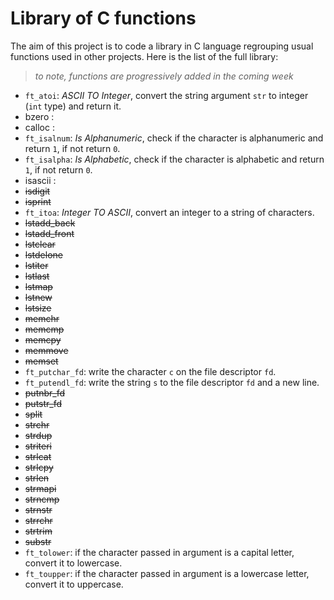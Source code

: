 # Library of C functions
The aim of this project is to code a library in C language regrouping usual functions used in other projects. Here is the list of the full library:

>_to note, functions are progressively added in the coming week_

- `ft_atoi`: _ASCII TO Integer_, convert the string argument `str` to integer (`int` type) and return it.
- bzero : 
- calloc :
- `ft_isalnum`: _Is Alphanumeric_, check if the character is alphanumeric and return `1`, if not return `0`.
- `ft_isalpha`: _Is Alphabetic_, check if the character is alphabetic and return `1`, if not return `0`.
- isascii :
- ~~isdigit~~
- ~~isprint~~
- `ft_itoa`: _Integer TO ASCII_, convert an integer to a string of characters.
- ~~lstadd_back~~
- ~~lstadd_front~~
- ~~lstclear~~
- ~~lstdelone~~
- ~~lstiter~~
- ~~lstlast~~
- ~~lstmap~~
- ~~lstnew~~
- ~~lstsize~~
- ~~memchr~~
- ~~memcmp~~
- ~~memcpy~~
- ~~memmove~~
- ~~memset~~
- `ft_putchar_fd`: write the character `c` on the file descriptor `fd`.
- `ft_putendl_fd`: write the string `s` to the file descriptor `fd` and a new line.
- ~~putnbr_fd~~
- ~~putstr_fd~~
- ~~split~~
- ~~strchr~~
- ~~strdup~~
- ~~striteri~~
- ~~strlcat~~
- ~~strlcpy~~
- ~~strlen~~
- ~~strmapi~~
- ~~strncmp~~
- ~~strnstr~~
- ~~strrchr~~
- ~~strtrim~~
- ~~substr~~
- `ft_tolower`: if the character passed in argument is a capital letter, convert it to lowercase.
- `ft_toupper`: if the character passed in argument is a lowercase letter, convert it to uppercase.
